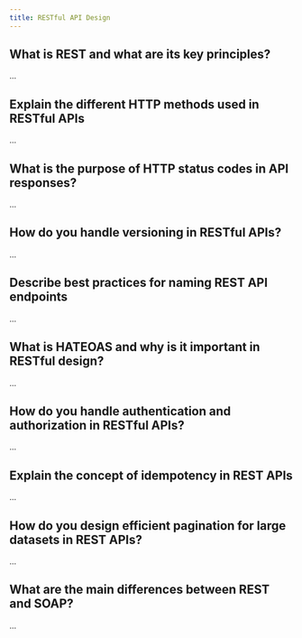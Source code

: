 ```yaml
---
title: RESTful API Design
---
```


## What is REST and what are its key principles?

...

## Explain the different HTTP methods used in RESTful APIs

...

## What is the purpose of HTTP status codes in API responses?

...

## How do you handle versioning in RESTful APIs?

...

## Describe best practices for naming REST API endpoints

...

## What is HATEOAS and why is it important in RESTful design?

...

## How do you handle authentication and authorization in RESTful APIs?

...

## Explain the concept of idempotency in REST APIs

...

## How do you design efficient pagination for large datasets in REST APIs?

...

## What are the main differences between REST and SOAP?

...